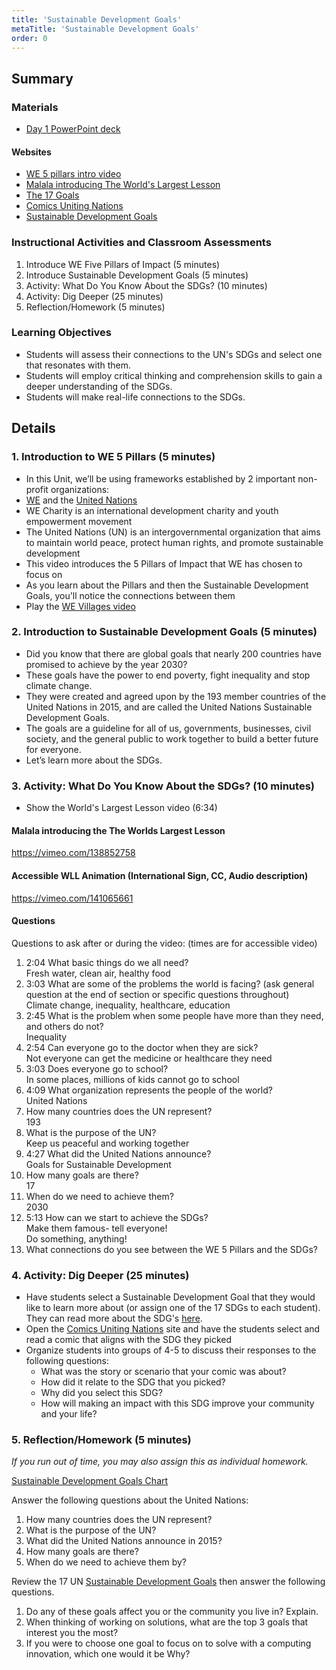 ```yaml
---
title: 'Sustainable Development Goals'
metaTitle: 'Sustainable Development Goals'
order: 0
---
```


## Summary

### Materials

* [Day 1 PowerPoint deck](https://1drv.ms/p/s!AqsgsTyHBmRBkQiWIRtlUwBrpqjJ?e=7J7gCd)

#### Websites

* [WE 5 pillars intro video](https://www.wecharity.org/about-we-charity/about-us/)
* [Malala introducing The World's Largest Lesson](https://vimeo.com/138852758)
* [The 17 Goals](https://sdgs.un.org/goals)
* [Comics Uniting Nations](http://www.comicsunitingnations.org/comics/)
* [Sustainable Development Goals](https://www.un.org/sustainabledevelopment/sustainable-development-goals/)

### Instructional Activities and Classroom Assessments 

1. Introduce WE Five Pillars of Impact (5 minutes)
2. Introduce Sustainable Development Goals (5 minutes)
3. Activity: What Do You Know About the SDGs? (10 minutes)
4. Activity: Dig Deeper (25 minutes)
5. Reflection/Homework (5 minutes)

### Learning Objectives 

* Students will assess their connections to the UN's SDGs and select one that resonates with them.
* Students will employ critical thinking and comprehension skills to gain a deeper understanding of the SDGs.
* Students will make real-life connections to the SDGs.

## Details

### 1. Introduction to WE 5 Pillars (5 minutes)

* In this Unit, we’ll be using frameworks established by 2 important non-profit organizations:
* [WE](https://www.we.org) and the [United Nations](https://www.un.org/)
* WE Charity is an international development charity and youth empowerment movement
* The United Nations (UN) is an intergovernmental organization that aims to maintain world peace, protect human rights, and promote sustainable development
* This video introduces the 5 Pillars of Impact that WE has chosen to focus on
* As you learn about the Pillars and then the Sustainable Development Goals, you'll notice the connections between them
* Play the [WE Villages video](https://player.vimeo.com/video/174570410)

### 2. Introduction to Sustainable Development Goals (5 minutes)

* Did you know that there are global goals that nearly 200 countries have promised to achieve by the year 2030?
* These goals have the power to end poverty, fight inequality and stop climate change.
* They were created and agreed upon by the 193 member countries of the United Nations in 2015, and are called the United Nations Sustainable Development Goals.
* The goals are a guideline for all of us, governments, businesses, civil society, and the general public to work together to build a better future for everyone.
* Let’s learn more about the SDGs.

### 3. Activity: What Do You Know About the SDGs? (10 minutes)

* Show the World's Largest Lesson video (6:34)

#### Malala introducing the The Worlds Largest Lesson
 
https://vimeo.com/138852758

#### Accessible WLL Animation (International Sign, CC, Audio description)

https://vimeo.com/141065661

#### Questions

Questions to ask after or during the video: (times are for accessible video)

1. 2:04 What basic things do we all need?<br/>Fresh water, clean air, healthy food
2. 3:03 What are some of the problems the world is facing? (ask general question at the end of section or specific questions throughout)<br/>Climate change, inequality, healthcare, education 
3. 2:45 What is the problem when some people have more than they need, and others do not?<br/>Inequality
4. 2:54 Can everyone go to the doctor when they are sick?<br/>Not everyone can get the medicine or healthcare they need
5. 3:03 Does everyone go to school?<br/>In some places, millions of kids cannot go to school
6. 4:09 What organization represents the people of the world?<br/>United Nations 
7. How many countries does the UN represent?<br/>193
8. What is the purpose of the UN?<br/>Keep us peaceful and working together
9. 4:27 What did the United Nations announce?<br/>Goals for Sustainable Development
10. How many goals are there?<br/>17 
11. When do we need to achieve them?<br/>2030
12. 5:13 How can we start to achieve the SDGs?<br/>Make them famous- tell everyone!<br/>Do something, anything!
13. What connections do you see between the WE 5 Pillars and the SDGs?

### 4. Activity: Dig Deeper (25 minutes)

* Have students select a Sustainable Development Goal that they would like to learn more about (or assign one of the 17 SDGs to each student).  They can read more about the SDG's [here](https://sdgs.un.org/goals).
* Open the [Comics Uniting Nations](http://www.comicsunitingnations.org/comics/) site and have the students select and read a comic that aligns with the SDG they picked
* Organize students into groups of 4-5 to discuss their responses to the following questions:
    * What was the story or scenario that your comic was about?
    * How did it relate to the SDG that you picked?
    * Why did you select this SDG?
    * How will making an impact with this SDG improve your community and your life?
### 5. Reflection/Homework (5 minutes)

_If you run out of time, you may also assign this as individual homework._

[Sustainable Development Goals Chart](sdg.jpg)

Answer the following questions about the United Nations: 

1. How many countries does the UN represent?
2. What is the purpose of the UN?
3. What did the United Nations announce in 2015?
4. How many goals are there?
5. When do we need to achieve them by?

Review the 17 UN [Sustainable Development Goals](https://www.un.org/sustainabledevelopment/sustainable-development-goals/) then answer the following questions.

1. Do any of these goals affect you or the community you live in?  Explain.
2. When thinking of working on solutions, what are the top 3 goals that interest you the most?
3. If you were to choose one goal to focus on to solve with a computing innovation, which one would it be Why?